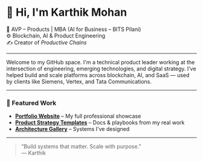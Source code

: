 # 👋 Hi, I'm Karthik Mohan

🎯 AVP – Products | MBA (AI for Business – BITS Pilani)  
⚙️ Blockchain, AI & Product Engineering  
✍️ Creator of *Productive Chains*

---

Welcome to my GitHub space. I'm a technical product leader working at the intersection of engineering, emerging technologies, and digital strategy. I’ve helped build and scale platforms across blockchain, AI, and SaaS — used by clients like Siemens, Vertex, and Tata Communications.

---

### 🚀 Featured Work

- **[Portfolio Website](https://elkarto91.github.io/portfolio)** – My full professional showcase
- **[Product Strategy Templates](https://github.com/elkarto91/product-strategy-templates)** – Docs & playbooks from my real work
- **[Architecture Gallery](https://github.com/elkarto91/architecture-showcase)** – Systems I've designed

---

> “Build systems that matter. Scale with purpose.”  
> — Karthik
